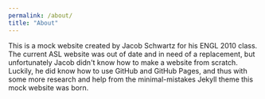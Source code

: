 ```yaml
---
permalink: /about/
title: "About"
---
```


This is a mock website created by Jacob Schwartz for his ENGL 2010 class.
The current ASL website was out of date and in need of a replacement, but unfortunately Jacob didn't know how to make a website from scratch.
Luckily, he did know how to use GitHub and GitHub Pages, and thus with some more research and help from the minimal-mistakes Jekyll theme this mock website was born.
